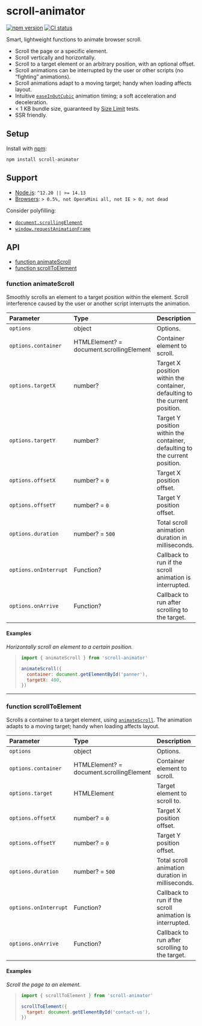 # scroll-animator

[![npm version](https://badgen.net/npm/v/scroll-animator)](https://npm.im/scroll-animator) [![CI status](https://github.com/jaydenseric/scroll-animator/workflows/CI/badge.svg)](https://github.com/jaydenseric/scroll-animator/actions)

Smart, lightweight functions to animate browser scroll.

- Scroll the page or a specific element.
- Scroll vertically and horizontally.
- Scroll to a target element or an arbitrary position, with an optional offset.
- Scroll animations can be interrupted by the user or other scripts (no “fighting” animations).
- Scroll animations adapt to a moving target; handy when loading affects layout.
- Intuitive [`easeInOutCubic`](https://easings.net/#easeInOutCubic) animation timing; a soft acceleration and deceleration.
- < 1 KB bundle size, guaranteed by [Size Limit](https://github.com/ai/size-limit) tests.
- SSR friendly.

## Setup

Install with [npm](https://npmjs.com):

```shell
npm install scroll-animator
```

## Support

- [Node.js](https://nodejs.org): `^12.20 || >= 14.13`
- [Browsers](https://npm.im/browserslist): `> 0.5%, not OperaMini all, not IE > 0, not dead`

Consider polyfilling:

- [`document.scrollingElement`](https://caniuse.com/#feat=document-scrollingelement)
- [`window.requestAnimationFrame`](https://caniuse.com/#feat=requestanimationframe)

## API

- [function animateScroll](#function-animatescroll)
- [function scrollToElement](#function-scrolltoelement)

### function animateScroll

Smoothly scrolls an element to a target position within the element. Scroll interference caused by the user or another script interrupts the animation.

| Parameter | Type | Description |
| :-- | :-- | :-- |
| `options` | object | Options. |
| `options.container` | HTMLElement? = document.scrollingElement | Container element to scroll. |
| `options.targetX` | number? | Target X position within the container, defaulting to the current position. |
| `options.targetY` | number? | Target Y position within the container, defaulting to the current position. |
| `options.offsetX` | number? = `0` | Target X position offset. |
| `options.offsetY` | number? = `0` | Target Y position offset. |
| `options.duration` | number? = `500` | Total scroll animation duration in milliseconds. |
| `options.onInterrupt` | Function? | Callback to run if the scroll animation is interrupted. |
| `options.onArrive` | Function? | Callback to run after scrolling to the target. |

#### Examples

_Horizontally scroll an element to a certain position._

> ```js
> import { animateScroll } from 'scroll-animator'
>
> animateScroll({
>   container: document.getElementById('panner'),
>   targetX: 400,
> })
> ```

---

### function scrollToElement

Scrolls a container to a target element, using [`animateScroll`](#function-animatescroll). The animation adapts to a moving target; handy when loading affects layout.

| Parameter | Type | Description |
| :-- | :-- | :-- |
| `options` | object | Options. |
| `options.container` | HTMLElement? = document.scrollingElement | Container element to scroll. |
| `options.target` | HTMLElement | Target element to scroll to. |
| `options.offsetX` | number? = `0` | Target X position offset. |
| `options.offsetY` | number? = `0` | Target Y position offset. |
| `options.duration` | number? = `500` | Total scroll animation duration in milliseconds. |
| `options.onInterrupt` | Function? | Callback to run if the scroll animation is interrupted. |
| `options.onArrive` | Function? | Callback to run after scrolling to the target. |

#### Examples

_Scroll the page to an element._

> ```js
> import { scrollToElement } from 'scroll-animator'
>
> scrollToElement({
>   target: document.getElementById('contact-us'),
> })
> ```
